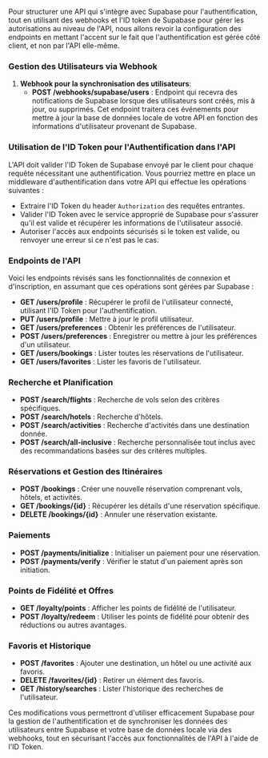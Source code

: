 Pour structurer une API qui s'intègre avec Supabase pour l'authentification, tout en utilisant des webhooks et l'ID token de Supabase pour gérer les autorisations au niveau de l'API, nous allons revoir la configuration des endpoints en mettant l'accent sur le fait que l'authentification est gérée côté client, et non par l'API elle-même.

### Gestion des Utilisateurs via Webhook

1. **Webhook pour la synchronisation des utilisateurs**:
    - **POST /webhooks/supabase/users** : Endpoint qui recevra des notifications de Supabase lorsque des utilisateurs sont créés, mis à jour, ou supprimés. Cet endpoint traitera ces événements pour mettre à jour la base de données locale de votre API en fonction des informations d'utilisateur provenant de Supabase.

### Utilisation de l'ID Token pour l'Authentification dans l'API

L'API doit valider l'ID Token de Supabase envoyé par le client pour chaque requête nécessitant une authentification. Vous pourriez mettre en place un middleware d'authentification dans votre API qui effectue les opérations suivantes :

- Extraire l'ID Token du header `Authorization` des requêtes entrantes.
- Valider l'ID Token avec le service approprié de Supabase pour s'assurer qu'il est valide et récupérer les informations de l'utilisateur associé.
- Autoriser l'accès aux endpoints sécurisés si le token est valide, ou renvoyer une erreur si ce n'est pas le cas.

### Endpoints de l'API

Voici les endpoints révisés sans les fonctionnalités de connexion et d'inscription, en assumant que ces opérations sont gérées par Supabase :

- **GET /users/profile** : Récupérer le profil de l'utilisateur connecté, utilisant l'ID Token pour l'authentification.
- **PUT /users/profile** : Mettre à jour le profil utilisateur.
- **GET /users/preferences** : Obtenir les préférences de l'utilisateur.
- **POST /users/preferences** : Enregistrer ou mettre à jour les préférences d'un utilisateur.
- **GET /users/bookings** : Lister toutes les réservations de l'utilisateur.
- **GET /users/favorites** : Lister les favoris de l'utilisateur.

### Recherche et Planification
- **POST /search/flights** : Recherche de vols selon des critères spécifiques.
- **POST /search/hotels** : Recherche d'hôtels.
- **POST /search/activities** : Recherche d'activités dans une destination donnée.
- **POST /search/all-inclusive** : Recherche personnalisée tout inclus avec des recommandations basées sur des critères multiples.

### Réservations et Gestion des Itinéraires
- **POST /bookings** : Créer une nouvelle réservation comprenant vols, hôtels, et activités.
- **GET /bookings/{id}** : Récupérer les détails d'une réservation spécifique.
- **DELETE /bookings/{id}** : Annuler une réservation existante.

### Paiements
- **POST /payments/initialize** : Initialiser un paiement pour une réservation.
- **POST /payments/verify** : Vérifier le statut d'un paiement après son initiation.

### Points de Fidélité et Offres
- **GET /loyalty/points** : Afficher les points de fidélité de l'utilisateur.
- **POST /loyalty/redeem** : Utiliser les points de fidélité pour obtenir des réductions ou autres avantages.

### Favoris et Historique
- **POST /favorites** : Ajouter une destination, un hôtel ou une activité aux favoris.
- **DELETE /favorites/{id}** : Retirer un élément des favoris.
- **GET /history/searches** : Lister l'historique des recherches de l'utilisateur.

Ces modifications vous permettront d'utiliser efficacement Supabase pour la gestion de l'authentification et de synchroniser les données des utilisateurs entre Supabase et votre base de données locale via des webhooks, tout en sécurisant l'accès aux fonctionnalités de l'API à l'aide de l'ID Token.